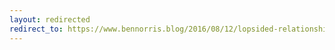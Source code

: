 ```yaml
---
layout: redirected
redirect_to: https://www.bennorris.blog/2016/08/12/lopsided-relationships.html
---
```

